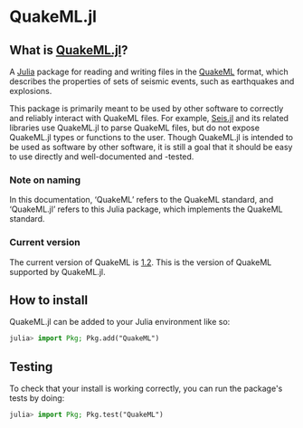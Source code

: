 # QuakeML.jl

## What is [QuakeML.jl](https://github.com/anowacki/QuakeML.jl)?
A [Julia](http://julialang.org) package for reading and writing files
in the [QuakeML](https://quake.ethz.ch/quakeml) format, which describes
the properties of sets of seismic events, such as earthquakes and explosions.

This package is primarily meant to be used by other software to correctly
and reliably interact with QuakeML files.  For example,
[Seis.jl](https://github.com/anowacki/Seis.jl) and its related libraries
use QuakeML.jl to parse QuakeML files, but do not expose QuakeML.jl
types or functions to the user.  Though QuakeML.jl is intended to be used
as software by other software, it is still a goal that it should be easy
to use directly and well-documented and -tested.

### Note on naming
In this documentation, ‘QuakeML’ refers to the QuakeML standard, and
‘QuakeML.jl’ refers to this Julia package, which implements the QuakeML
standard.

### Current version
The current version of QuakeML is
[1.2](https://quake.ethz.ch/quakeml/Documents).  This is the version
of QuakeML supported by QuakeML.jl.

## How to install
QuakeML.jl can be added to your Julia environment like so:

```julia
julia> import Pkg; Pkg.add("QuakeML")
```

## Testing
To check that your install is working correctly, you can run the package's
tests by doing:

```julia
julia> import Pkg; Pkg.test("QuakeML")
```
